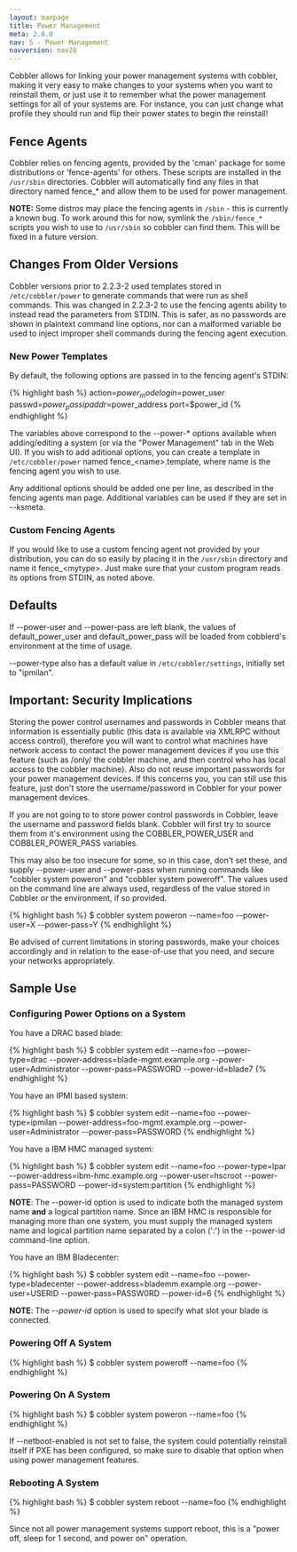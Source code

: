 ```yaml
---
layout: manpage
title: Power Management
meta: 2.8.0
nav: 5 - Power Management
navversion: nav28
---
```


Cobbler allows for linking your power management systems with cobbler, making it very easy to make changes to your
systems when you want to reinstall them, or just use it to remember what the power management settings for all of your
systems are. For instance, you can just change what profile they should run and flip their power states to begin the
reinstall!

## Fence Agents

Cobbler relies on fencing agents, provided by the 'cman' package for some distributions or 'fence-agents' for others.
These scripts are installed in the `/usr/sbin` directories. Cobbler will automatically find any files in that directory
named fence_* and allow them to be used for power management.

**NOTE:** Some distros may place the fencing agents in `/sbin` - this is currently a known bug. To work around this for
now, symlink the `/sbin/fence_*` scripts you wish to use to `/usr/sbin` so cobbler can find them. This will be fixed in
a future version.

## Changes From Older Versions

Cobbler versions prior to 2.2.3-2 used templates stored in `/etc/cobbler/power` to generate commands that were run as
shell commands. This was changed in 2.2.3-2 to use the fencing agents ability to instead read the parameters from STDIN.
This is safer, as no passwords are shown in plaintext command line options, nor can a malformed variable be used to
inject improper shell commands during the fencing agent execution.

### New Power Templates

By default, the following options are passed in to the fencing agent's STDIN:

{% highlight bash %}
action=$power_mode
login=$power_user
passwd=$power_pass
ipaddr=$power_address
port=$power_id
{% endhighlight %}

The variables above correspond to the --power-* options available when adding/editing a system (or via the
"Power Management" tab in the Web UI). If you wish to add aditional options, you can create a template in
`/etc/cobbler/power` named fence_&lt;name&gt;.template, where name is the fencing agent you wish to use.

Any additional options should be added one per line, as described in the fencing agents man page. Additional variables
can be used if they are set in --ksmeta.

### Custom Fencing Agents

If you would like to use a custom fencing agent not provided by your distribution, you can do so easily by placing it in
the `/usr/sbin` directory and name it fence_&lt;mytype&gt;. Just make sure that your custom program reads its options
from STDIN, as noted above.

## Defaults

If --power-user and --power-pass are left blank, the values of default\_power\_user and default\_power\_pass will be
loaded from cobblerd's environment at the time of usage.

--power-type also has a default value in `/etc/cobbler/settings`, initially set to "ipmilan".

## Important: Security Implications

Storing the power control usernames and passwords in Cobbler means that information is essentially public (this data is
available via XMLRPC without access control), therefore you will want to control what machines have network access to
contact the power management devices if you use this feature (such as /only/ the cobbler machine, and then control who
has local access to the cobbler machine). Also do not reuse important passwords for your power management devices. If
this concerns you, you can still use this feature, just don't store the username/password in Cobbler for your power
management devices.

If you are not going to to store power control passwords in Cobbler, leave the username and password fields blank.
Cobbler will first try to source them from it's environment using the COBBLER\_POWER\_USER and COBBLER\_POWER\_PASS
variables.

This may also be too insecure for some, so in this case, don't set these, and supply --power-user and --power-pass when
running commands like "cobbler system poweron" and "cobbler system poweroff". The values used on the command line are
always used, regardless of the value stored in Cobbler or the environment, if so provided.

{% highlight bash %}
$ cobbler system poweron --name=foo --power-user=X --power-pass=Y
{% endhighlight %}

Be advised of current limitations in storing passwords, make your choices accordingly and in relation to the ease-of-use
that you need, and secure your networks appropriately.

## Sample Use

### Configuring Power Options on a System

You have a DRAC based blade:

{% highlight bash %}
$ cobbler system edit --name=foo --power-type=drac --power-address=blade-mgmt.example.org --power-user=Administrator --power-pass=PASSWORD --power-id=blade7
{% endhighlight %}

You have an IPMI based system:

{% highlight bash %}
$ cobbler system edit --name=foo --power-type=ipmilan --power-address=foo-mgmt.example.org --power-user=Administrator --power-pass=PASSWORD
{% endhighlight %}

You have a IBM HMC managed system:

{% highlight bash %}
$ cobbler system edit --name=foo --power-type=lpar --power-address=ibm-hmc.example.org --power-user=hscroot --power-pass=PASSWORD --power-id=system:partition
{% endhighlight %}

**NOTE**: The --power-id option is used to indicate both the managed system name **and** a logical partition name. Since
an IBM HMC is responsible for managing more than one system, you must supply the managed system name and logical
partition name separated by a colon (':') in the --power-id command-line option.  

You have an IBM Bladecenter:

{% highlight bash %}
$ cobbler system edit --name=foo --power-type=bladecenter --power-address=blademm.example.org --power-user=USERID --power-pass=PASSW0RD --power-id=6
{% endhighlight %}

**NOTE**: The *--power-id* option is used to specify what slot your blade is connected.

### Powering Off A System

{% highlight bash %}
$ cobbler system poweroff --name=foo
{% endhighlight %}

### Powering On A System

{% highlight bash %}
$ cobbler system poweron --name=foo
{% endhighlight %}

If --netboot-enabled is not set to false, the system could potentially reinstall itself if PXE has been configured, so
make sure to disable that option when using power management features.

### Rebooting A System

{% highlight bash %}
$ cobbler system reboot --name=foo
{% endhighlight %}

Since not all power management systems support reboot, this is a "power off, sleep for 1 second, and power on"
operation.
